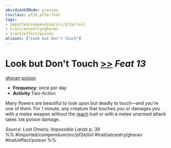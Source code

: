 ```yaml
---
obsidianUIMode: preview
cssclass: pf2e,pf2e-feat
tags:
- imported/compendium/src/pf2e/loil
- trait/ancestry/ghoran
- trait/effect/poison
aliases: ["Look but Don't Touch"]
---
```

# Look but Don't Touch  [>>](chapter-9-playing-the-game.md#Actions "Two-Action") *Feat 13*  
[ghoran](ghoran-loil.md)  [poison](rules/traits/poison.md)  

- **Frequency**: once per day
- **Activity** Two-Action

Many flowers are beautiful to look upon but deadly to touch—and you're one of them. For 1 minute, any creature that touches you or damages you with a melee weapon without the [reach](reach.md) trait or with a melee unarmed attack takes `3d6` poison damage.

*Source: Lost Omens: Impossible Lands p. 39*  
%% #imported/compendium/src/pf2e/loil #trait/ancestry/ghoran #trait/effect/poison %%